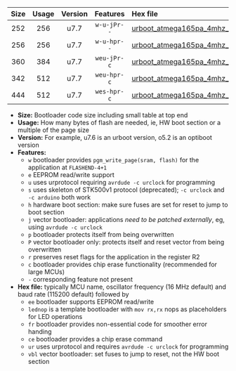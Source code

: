 |Size|Usage|Version|Features|Hex file|
|:-:|:-:|:-:|:-:|:--|
|252|256|u7.7|`w-u-jPr--`|[urboot_atmega165pa_4mhz_250000bps_lednop_ur_vbl.hex](https://raw.githubusercontent.com/stefanrueger/urboot.hex/main/mcus/atmega165pa/fcpu_4mhz/250000_bps/urboot_atmega165pa_4mhz_250000bps_lednop_ur_vbl.hex)|
|256|256|u7.7|`w-u-hpr--`|[urboot_atmega165pa_4mhz_250000bps_lednop_fr_ur.hex](https://raw.githubusercontent.com/stefanrueger/urboot.hex/main/mcus/atmega165pa/fcpu_4mhz/250000_bps/urboot_atmega165pa_4mhz_250000bps_lednop_fr_ur.hex)|
|360|384|u7.7|`weu-jPr-c`|[urboot_atmega165pa_4mhz_250000bps_ee_lednop_fr_ce_ur_vbl.hex](https://raw.githubusercontent.com/stefanrueger/urboot.hex/main/mcus/atmega165pa/fcpu_4mhz/250000_bps/urboot_atmega165pa_4mhz_250000bps_ee_lednop_fr_ce_ur_vbl.hex)|
|342|512|u7.7|`weu-hpr-c`|[urboot_atmega165pa_4mhz_250000bps_ee_lednop_fr_ce_ur.hex](https://raw.githubusercontent.com/stefanrueger/urboot.hex/main/mcus/atmega165pa/fcpu_4mhz/250000_bps/urboot_atmega165pa_4mhz_250000bps_ee_lednop_fr_ce_ur.hex)|
|444|512|u7.7|`wes-hpr-c`|[urboot_atmega165pa_4mhz_250000bps_ee_lednop_fr_ce.hex](https://raw.githubusercontent.com/stefanrueger/urboot.hex/main/mcus/atmega165pa/fcpu_4mhz/250000_bps/urboot_atmega165pa_4mhz_250000bps_ee_lednop_fr_ce.hex)|

- **Size:** Bootloader code size including small table at top end
- **Usage:** How many bytes of flash are needed, ie, HW boot section or a multiple of the page size
- **Version:** For example, u7.6 is an urboot version, o5.2 is an optiboot version
- **Features:**
  + `w` bootloader provides `pgm_write_page(sram, flash)` for the application at `FLASHEND-4+1`
  + `e` EEPROM read/write support
  + `u` uses urprotocol requiring `avrdude -c urclock` for programming
  + `s` uses skeleton of STK500v1 protocol (deprecated); `-c urclock` and `-c arduino` both work
  + `h` hardware boot section: make sure fuses are set for reset to jump to boot section
  + `j` vector bootloader: applications *need to be patched externally*, eg, using `avrdude -c urclock`
  + `p` bootloader protects itself from being overwritten
  + `P` vector bootloader only: protects itself and reset vector from being overwritten
  + `r` preserves reset flags for the application in the register R2
  + `c` bootloader provides chip erase functionality (recommended for large MCUs)
  + `-` corresponding feature not present
- **Hex file:** typically MCU name, oscillator frequency (16 MHz default) and baud rate (115200 default) followed by
  + `ee` bootloader supports EEPROM read/write
  + `lednop` is a template bootloader with `mov rx,rx` nops as placeholders for LED operations
  + `fr` bootloader provides non-essential code for smoother error handing
  + `ce` bootloader provides a chip erase command
  + `ur` uses urprotocol and requires `avrdude -c urclock` for programming
  + `vbl` vector bootloader: set fuses to jump to reset, not the HW boot section
